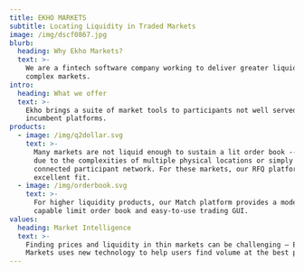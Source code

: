 ```yaml
---
title: EKHO MARKETS
subtitle: Locating Liquidity in Traded Markets
image: /img/dscf0867.jpg
blurb:
  heading: Why Ekho Markets?
  text: >-
    We are a fintech software company working to deliver greater liquidity in
    complex markets.
intro:
  heading: What we offer
  text: >-
    Ekho brings a suite of market tools to participants not well served by
    incumbent platforms.
products:
  - image: /img/q2dollar.svg
    text: >-
      Many markets are not liquid enough to sustain a lit order book -- whether
      due to the complexities of multiple physical locations or simply a poorly
      connected participant network. For these markets, our RFQ platform is an
      excellent fit.
  - image: /img/orderbook.svg
    text: >-
      For higher liquidity products, our Match platform provides a modern,
      capable limit order book and easy-to-use trading GUI.
values:
  heading: Market Intelligence
  text: >-
    Finding prices and liquidity in thin markets can be challenging – Ekho
    Markets uses new technology to help users find volume at the best prices.
---
```


